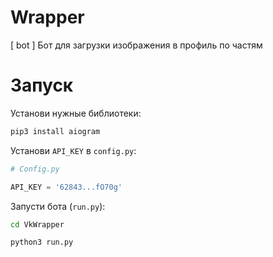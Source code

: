 # Wrapper

[ bot ] Бот для загрузки изображения в профиль по частям

# Запуск

Установи нужные библиотеки:
```bash
pip3 install aiogram
```

Установи `API_KEY` в `config.py`:
```python
# Config.py

API_KEY = '62843...fO70g'
```

Запусти бота (`run.py`):
```bash
cd VkWrapper
```
```bash
python3 run.py
```
